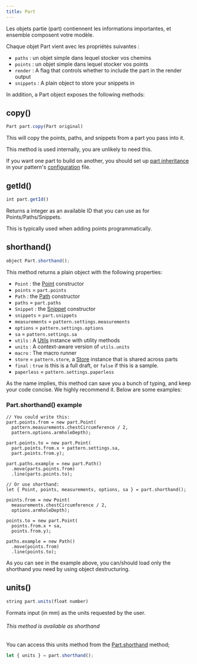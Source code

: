 ```yaml
---
title: Part
---
```


Les objets partie (part) contiennent les informations importantes, et ensemble composent votre modèle.

Chaque objet Part vient avec les propriétés suivantes :

- `paths` : un objet simple dans lequel stocker vos chemins
- `points` : un objet simple dans lequel stocker vos points
- `render` : A flag that controls whether to include the part in the render output
- `snippets` : A plain object to store your snippets in

In addition, a Part object exposes the following methods:

## copy()

```js
Part part.copy(Part original)
```

This will copy the points, paths, and snippets from a part you pass into it.

<Note>

This method is used internally, you are unlikely to need this.

If you want one part to build on another, you should set up [part inheritance](/advanced/inject) in your pattern's [configuration](../config) file.

</Note>

## getId()

```js
int part.getId()
```

Returns a integer as an available ID that you can use as for Points/Paths/Snippets.

This is typically used when adding points programmatically.

## shorthand()

```js
object Part.shorthand();
```

This method returns a plain object with the following properties:

- `Point` : the [Point](/api/point) constructor
- `points` = `part.points`
- `Path` : the [Path](/api/path) constructor
- `paths` = `part.paths`
- `Snippet` : the [Snippet](/api/snippet) constructor
- `snippets` = `part.snippets`
- `measurements` = `pattern.settings.measurements`
- `options` = `pattern.settings.options`
- `sa` = `pattern.settings.sa`
- `utils` : A [Utils](/api/utils) instance with utility methods
- `units` : A context-aware version of `utils.units`
- `macro` : The macro runner
- `store` = `pattern.store`, a [Store](/api/store) instance that is shared across parts
- `final` : `true` is this is a full draft, or `false` if this is a sample.
- `paperless` = `pattern.settings.paperless`

As the name implies, this method can save you a bunch of typing, and keep your code concise. We highly recommend it. Below are some examples:

### Part.shorthand() example

```js{16}
// You could write this:
part.points.from = new part.Point(
  pattern.measurements.chestCircumference / 2, 
  pattern.options.armholeDepth);

part.points.to = new part.Point(
  part.points.from.x + pattern.settings.sa, 
  part.points.from.y);

part.paths.example = new part.Path()
  .move(parts.points.from)
  .line(parts.points.to);

// Or use shorthand:
let { Point, points, measurements, options, sa } = part.shorthand();

points.from = new Point(
  measurements.chestCircumference / 2, 
  options.armholeDepth);

points.to = new part.Point(
  points.from.x + sa, 
  points.from.y);

paths.example = new Path()
  .move(points.from)
  .line(points.to);
```

<Tip>

As you can see in the example above, you can/should load only the shorthand you need by using object destructuring.

</Tip>

## units()

```js
string part.units(float number)
```

Formats input (in mm) as the units requested by the user.

<Tip>

###### This method is available as shorthand

You can access this units method from the [Part.shorthand](#shorthand) method;

```js
let { units } = part.shorthand();
```

</Tip>